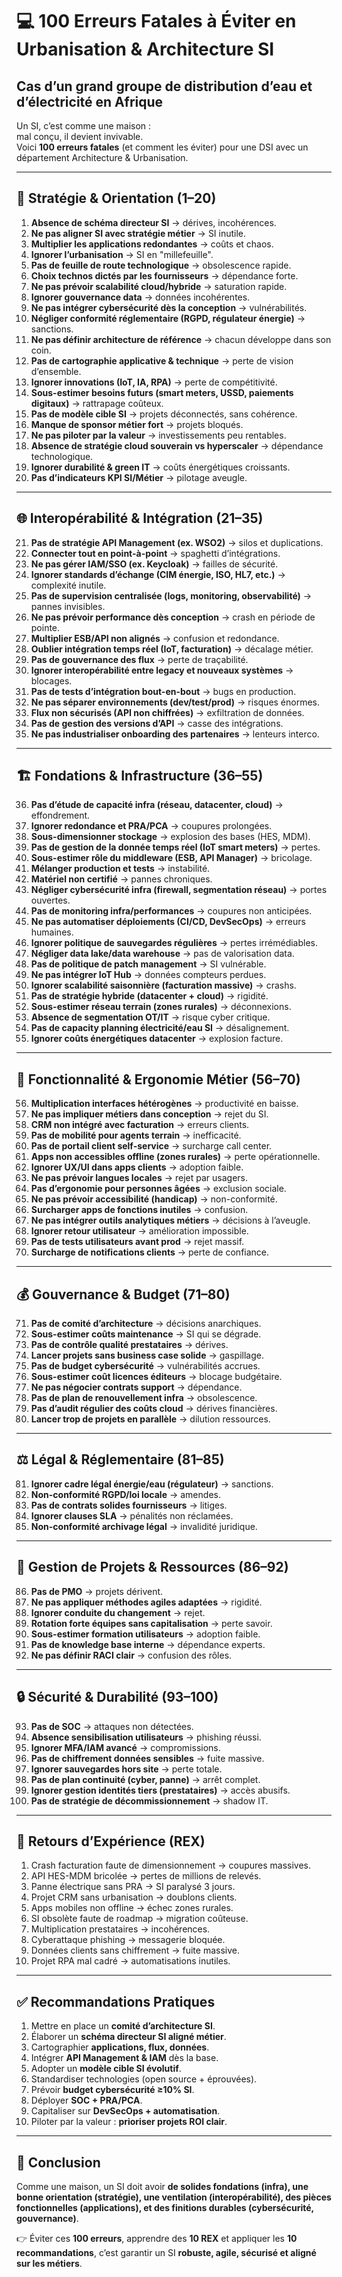 # 💻 100 Erreurs Fatales à Éviter en Urbanisation & Architecture SI
## Cas d’un grand groupe de distribution d’eau et d’électricité en Afrique

Un SI, c’est comme une maison :  
mal conçu, il devient invivable.  
Voici **100 erreurs fatales** (et comment les éviter) pour une DSI avec un département Architecture & Urbanisation.

---

## 🧭 Stratégie & Orientation (1–20)

1. **Absence de schéma directeur SI** → dérives, incohérences.  
2. **Ne pas aligner SI avec stratégie métier** → SI inutile.  
3. **Multiplier les applications redondantes** → coûts et chaos.  
4. **Ignorer l’urbanisation** → SI en "millefeuille".  
5. **Pas de feuille de route technologique** → obsolescence rapide.  
6. **Choix technos dictés par les fournisseurs** → dépendance forte.  
7. **Ne pas prévoir scalabilité cloud/hybride** → saturation rapide.  
8. **Ignorer gouvernance data** → données incohérentes.  
9. **Ne pas intégrer cybersécurité dès la conception** → vulnérabilités.  
10. **Négliger conformité réglementaire (RGPD, régulateur énergie)** → sanctions.  
11. **Ne pas définir architecture de référence** → chacun développe dans son coin.  
12. **Pas de cartographie applicative & technique** → perte de vision d’ensemble.  
13. **Ignorer innovations (IoT, IA, RPA)** → perte de compétitivité.  
14. **Sous-estimer besoins futurs (smart meters, USSD, paiements digitaux)** → rattrapage coûteux.  
15. **Pas de modèle cible SI** → projets déconnectés, sans cohérence.  
16. **Manque de sponsor métier fort** → projets bloqués.  
17. **Ne pas piloter par la valeur** → investissements peu rentables.  
18. **Absence de stratégie cloud souverain vs hyperscaler** → dépendance technologique.  
19. **Ignorer durabilité & green IT** → coûts énergétiques croissants.  
20. **Pas d’indicateurs KPI SI/Métier** → pilotage aveugle.  

---

## 🌐 Interopérabilité & Intégration (21–35)

21. **Pas de stratégie API Management (ex. WSO2)** → silos et duplications.  
22. **Connecter tout en point-à-point** → spaghetti d’intégrations.  
23. **Ne pas gérer IAM/SSO (ex. Keycloak)** → failles de sécurité.  
24. **Ignorer standards d’échange (CIM énergie, ISO, HL7, etc.)** → complexité inutile.  
25. **Pas de supervision centralisée (logs, monitoring, observabilité)** → pannes invisibles.  
26. **Ne pas prévoir performance dès conception** → crash en période de pointe.  
27. **Multiplier ESB/API non alignés** → confusion et redondance.  
28. **Oublier intégration temps réel (IoT, facturation)** → décalage métier.  
29. **Pas de gouvernance des flux** → perte de traçabilité.  
30. **Ignorer interopérabilité entre legacy et nouveaux systèmes** → blocages.  
31. **Pas de tests d’intégration bout-en-bout** → bugs en production.  
32. **Ne pas séparer environnements (dev/test/prod)** → risques énormes.  
33. **Flux non sécurisés (API non chiffrées)** → exfiltration de données.  
34. **Pas de gestion des versions d’API** → casse des intégrations.  
35. **Ne pas industrialiser onboarding des partenaires** → lenteurs interco.  

---

## 🏗️ Fondations & Infrastructure (36–55)

36. **Pas d’étude de capacité infra (réseau, datacenter, cloud)** → effondrement.  
37. **Ignorer redondance et PRA/PCA** → coupures prolongées.  
38. **Sous-dimensionner stockage** → explosion des bases (HES, MDM).  
39. **Pas de gestion de la donnée temps réel (IoT smart meters)** → pertes.  
40. **Sous-estimer rôle du middleware (ESB, API Manager)** → bricolage.  
41. **Mélanger production et tests** → instabilité.  
42. **Matériel non certifié** → pannes chroniques.  
43. **Négliger cybersécurité infra (firewall, segmentation réseau)** → portes ouvertes.  
44. **Pas de monitoring infra/performances** → coupures non anticipées.  
45. **Ne pas automatiser déploiements (CI/CD, DevSecOps)** → erreurs humaines.  
46. **Ignorer politique de sauvegardes régulières** → pertes irrémédiables.  
47. **Négliger data lake/data warehouse** → pas de valorisation data.  
48. **Pas de politique de patch management** → SI vulnérable.  
49. **Ne pas intégrer IoT Hub** → données compteurs perdues.  
50. **Ignorer scalabilité saisonnière (facturation massive)** → crashs.  
51. **Pas de stratégie hybride (datacenter + cloud)** → rigidité.  
52. **Sous-estimer réseau terrain (zones rurales)** → déconnexions.  
53. **Absence de segmentation OT/IT** → risque cyber critique.  
54. **Pas de capacity planning électricité/eau SI** → désalignement.  
55. **Ignorer coûts énergétiques datacenter** → explosion facture.  

---

## 👥 Fonctionnalité & Ergonomie Métier (56–70)

56. **Multiplication interfaces hétérogènes** → productivité en baisse.  
57. **Ne pas impliquer métiers dans conception** → rejet du SI.  
58. **CRM non intégré avec facturation** → erreurs clients.  
59. **Pas de mobilité pour agents terrain** → inefficacité.  
60. **Pas de portail client self-service** → surcharge call center.  
61. **Apps non accessibles offline (zones rurales)** → perte opérationnelle.  
62. **Ignorer UX/UI dans apps clients** → adoption faible.  
63. **Ne pas prévoir langues locales** → rejet par usagers.  
64. **Pas d’ergonomie pour personnes âgées** → exclusion sociale.  
65. **Ne pas prévoir accessibilité (handicap)** → non-conformité.  
66. **Surcharger apps de fonctions inutiles** → confusion.  
67. **Ne pas intégrer outils analytiques métiers** → décisions à l’aveugle.  
68. **Ignorer retour utilisateur** → amélioration impossible.  
69. **Pas de tests utilisateurs avant prod** → rejet massif.  
70. **Surcharge de notifications clients** → perte de confiance.  

---

## 💰 Gouvernance & Budget (71–80)

71. **Pas de comité d’architecture** → décisions anarchiques.  
72. **Sous-estimer coûts maintenance** → SI qui se dégrade.  
73. **Pas de contrôle qualité prestataires** → dérives.  
74. **Lancer projets sans business case solide** → gaspillage.  
75. **Pas de budget cybersécurité** → vulnérabilités accrues.  
76. **Sous-estimer coût licences éditeurs** → blocage budgétaire.  
77. **Ne pas négocier contrats support** → dépendance.  
78. **Pas de plan de renouvellement infra** → obsolescence.  
79. **Pas d’audit régulier des coûts cloud** → dérives financières.  
80. **Lancer trop de projets en parallèle** → dilution ressources.  

---

## ⚖️ Légal & Réglementaire (81–85)

81. **Ignorer cadre légal énergie/eau (régulateur)** → sanctions.  
82. **Non-conformité RGPD/loi locale** → amendes.  
83. **Pas de contrats solides fournisseurs** → litiges.  
84. **Ignorer clauses SLA** → pénalités non réclamées.  
85. **Non-conformité archivage légal** → invalidité juridique.  

---

## 👷 Gestion de Projets & Ressources (86–92)

86. **Pas de PMO** → projets dérivent.  
87. **Ne pas appliquer méthodes agiles adaptées** → rigidité.  
88. **Ignorer conduite du changement** → rejet.  
89. **Rotation forte équipes sans capitalisation** → perte savoir.  
90. **Sous-estimer formation utilisateurs** → adoption faible.  
91. **Pas de knowledge base interne** → dépendance experts.  
92. **Ne pas définir RACI clair** → confusion des rôles.  

---

## 🔒 Sécurité & Durabilité (93–100)

93. **Pas de SOC** → attaques non détectées.  
94. **Absence sensibilisation utilisateurs** → phishing réussi.  
95. **Ignorer MFA/IAM avancé** → compromissions.  
96. **Pas de chiffrement données sensibles** → fuite massive.  
97. **Ignorer sauvegardes hors site** → perte totale.  
98. **Pas de plan continuité (cyber, panne)** → arrêt complet.  
99. **Ignorer gestion identités tiers (prestataires)** → accès abusifs.  
100. **Pas de stratégie de décommissionnement** → shadow IT.  

---

## 📌 Retours d’Expérience (REX)

1. Crash facturation faute de dimensionnement → coupures massives.  
2. API HES-MDM bricolée → pertes de millions de relevés.  
3. Panne électrique sans PRA → SI paralysé 3 jours.  
4. Projet CRM sans urbanisation → doublons clients.  
5. Apps mobiles non offline → échec zones rurales.  
6. SI obsolète faute de roadmap → migration coûteuse.  
7. Multiplication prestataires → incohérences.  
8. Cyberattaque phishing → messagerie bloquée.  
9. Données clients sans chiffrement → fuite massive.  
10. Projet RPA mal cadré → automatisations inutiles.  

---

## ✅ Recommandations Pratiques

1. Mettre en place un **comité d’architecture SI**.  
2. Élaborer un **schéma directeur SI aligné métier**.  
3. Cartographier **applications, flux, données**.  
4. Intégrer **API Management & IAM** dès la base.  
5. Adopter un **modèle cible SI évolutif**.  
6. Standardiser technologies (open source + éprouvées).  
7. Prévoir **budget cybersécurité ≥10% SI**.  
8. Déployer **SOC + PRA/PCA**.  
9. Capitaliser sur **DevSecOps + automatisation**.  
10. Piloter par la valeur : **prioriser projets ROI clair**.  

---

## 🏁 Conclusion

Comme une maison, un SI doit avoir **de solides fondations (infra), une bonne orientation (stratégie), une ventilation (interopérabilité), des pièces fonctionnelles (applications), et des finitions durables (cybersécurité, gouvernance)**.  

👉 Éviter ces **100 erreurs**, apprendre des **10 REX** et appliquer les **10 recommandations**, c’est garantir un SI **robuste, agile, sécurisé et aligné sur les métiers**.
